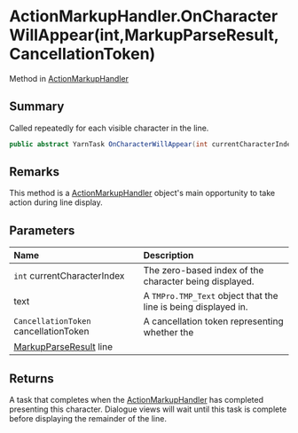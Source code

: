 # ActionMarkupHandler.OnCharacterWillAppear(int,MarkupParseResult,CancellationToken)

Method in [ActionMarkupHandler](/docs/api/csharp/yarn.unity.actionmarkuphandler.md)

## Summary


Called repeatedly for each visible character in the line.


```csharp
public abstract YarnTask OnCharacterWillAppear(int currentCharacterIndex, MarkupParseResult line, CancellationToken cancellationToken);
```

## Remarks

This method is a  <a href="yarn.unity.actionmarkuphandler.md">ActionMarkupHandler</a> 
object's main opportunity to take action during line
display.

## Parameters

|Name|Description|
|:---|:---|
|`int` currentCharacterIndex|The zero-based index of the character being displayed.|
| text|A  `TMPro.TMP_Text`  object that the line is being displayed in.|
|`CancellationToken` cancellationToken|A cancellation token representing whether the|
|[MarkupParseResult](/docs/api/csharp/yarn.markup.markupparseresult.md) line||

## Returns

A task that completes when the  <a href="yarn.unity.actionmarkuphandler.md">ActionMarkupHandler</a>  has completed presenting this
character. Dialogue views will wait until this task is complete
before displaying the remainder of the line.

